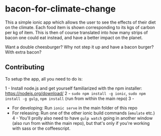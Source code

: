 # bacon-for-climate-change

This a simple ionic app which allows the user to see the effects of their diet on the climate. Each food item is shown corresponding to its kgs of carbon per kg of item. This is then of course translated into how many strips of bacon one could eat instead, and have a better impact on the planet.

Want a double cheesburger? Why not step it up and have a bacon burger? With extra bacon?

## Contributing

To setup the app, all you need to do is:

1 - Install node.js and get yourself familiarized with the npm installer: https://nodejs.org/download/
2 - `sudo npm install -g ionic`, `sudo npm install -g gulp`, `npm install` (run from within the main repo)
3 -
  - For developing: Run `ionic serve` in the main folder of this repo
  - For releasing: Run one of the other ionic build commands (`emulate` etc.)
4 - You'll prolly also need to have `gulp watch` going in another window (also run from within the main repo), but that's only if you're working with sass or the coffeescript.
